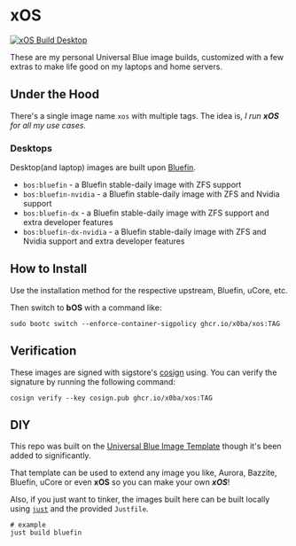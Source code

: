 # xOS

[![xOS Build Desktop](https://github.com/x0ba/xos/actions/workflows/build-desktop.yml/badge.svg)](https://github.com/x0ba/xos/actions/workflows/build-desktop.yml)

These are my personal Universal Blue image builds, customized with a few extras to make life good on my laptops and home servers.


## Under the Hood

There's a single image name `xos` with multiple tags. The idea is, *I run **xOS** for all my use cases.*


### Desktops

Desktop(and laptop) images are built upon [Bluefin](https://github.com/ublue-os/bluefin).

- `bos:bluefin` - a Bluefin stable-daily image with ZFS support
- `bos:bluefin-nvidia` - a Bluefin stable-daily image with ZFS and Nvidia support
- `bos:bluefin-dx` - a Bluefin stable-daily image with ZFS support and extra developer features
- `bos:bluefin-dx-nvidia` - a Bluefin stable-daily image with ZFS and Nvidia support and extra developer features

## How to Install

Use the installation method for the respective upstream, Bluefin, uCore, etc.

Then switch to **bOS** with a command like:

```
sudo bootc switch --enforce-container-sigpolicy ghcr.io/x0ba/xos:TAG
```

## Verification

These images are signed with sigstore's [cosign](https://docs.sigstore.dev/cosign/overview/) using. You can verify the signature by running the following command:

```
cosign verify --key cosign.pub ghcr.io/x0ba/xos:TAG
```

## DIY

This repo was built on the [Universal Blue Image Template](https://github.com/ublue-os/image-template) though it's been added to significantly.

That template can be used to extend any image you like, Aurora, Bazzite, Bluefin, uCore or even **xOS** so you can make your own ***xOS***!

Also, if you just want to tinker, the images built here can be built locally using [`just`](https://just.systems/) and the provided `Justfile`.

```
# example
just build bluefin
```
